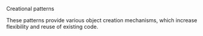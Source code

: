Creational patterns

These patterns provide various object creation mechanisms, which increase flexibility and reuse of existing code.

